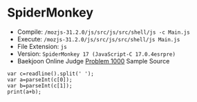 # SpiderMonkey

* Compile: `/mozjs-31.2.0/js/src/js/src/shell/js -c Main.js`
* Execute: `/mozjs-31.2.0/js/src/js/src/shell/js Main.js`
* File Extension: `js`
* Version: `SpiderMonkey 17 (JavaScript-C 17.0.4esrpre)`
* Baekjoon Online Judge [Problem 1000](https://www.acmicpc.net/problem/1000) Sample Source
````
var c=readline().split(' ');
var a=parseInt(c[0]);
var b=parseInt(c[1]);
print(a+b);
````


